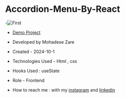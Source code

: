 # Accordion-Menu-By-React

-![First](https://github.com/user-attachments/assets/11f9e32a-dc7b-4ebf-8f85-70866b0d7169)


- [Demo Project](https://mohadsezare-web.github.io/First-project/)

- Developed by Mohadese Zare

- Created - 2024-10-1

- Technologies Used - Html , css 

- Hooks Used : useState 

- Role - Frontend

- How to reach me : with my [instagram](https://www.instagram.com/mohadsezare_web) and [linkedin](https://www.linkedin.com/in/mohadse-zare)
